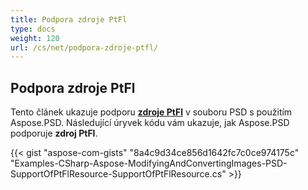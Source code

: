 ```yaml
---
title: Podpora zdroje PtFl
type: docs
weight: 120
url: /cs/net/podpora-zdroje-ptfl/
---
```


## **Podpora zdroje PtFl**
Tento článek ukazuje podporu [**zdroje PtFl**](https://reference.aspose.com/psd/net/aspose.psd.fileformats.psd.layers.layerresources/ptflresource) v souboru PSD s použitím Aspose.PSD. Následující úryvek kódu vám ukazuje, jak Aspose.PSD podporuje **zdroj PtFl**.

{{< gist "aspose-com-gists" "8a4c9d34ce856d1642fc7c0ce974175c" "Examples-CSharp-Aspose-ModifyingAndConvertingImages-PSD-SupportOfPtFlResource-SupportOfPtFlResource.cs" >}}
